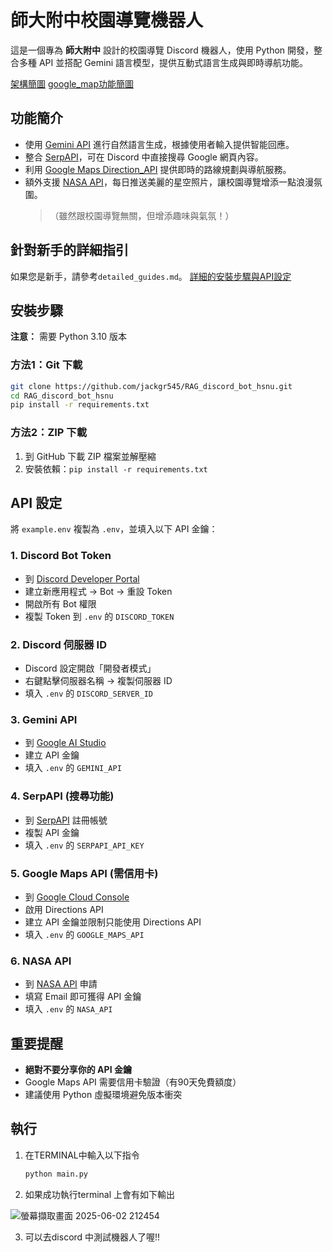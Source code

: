 # 師大附中校園導覽機器人

這是一個專為 **師大附中** 設計的校園導覽 Discord 機器人，使用 Python 開發，整合多種 API 並搭配 Gemini 語言模型，提供互動式語言生成與即時導航功能。


[架構簡圖](https://github.com/user-attachments/assets/f4de69d1-de4d-4dfe-9940-0591b335b9d6)
[google_map功能簡圖](https://github.com/user-attachments/assets/ee66c567-ddf9-4147-bdb3-69b0473f0974)



## 功能簡介

- 使用 [Gemini API](https://aistudio.google.com/apikey) 進行自然語言生成，根據使用者輸入提供智能回應。
- 整合 [SerpAPI](https://serpapi.com/)，可在 Discord 中直接搜尋 Google 網頁內容。
- 利用 [Google Maps Direction_API](https://developers.google.com/maps/documentation/directions/?hl=zh_TW) 提供即時的路線規劃與導航服務。
- 額外支援 [NASA API](https://api.nasa.gov/)，每日推送美麗的星空照片，讓校園導覽增添一點浪漫氛圍。  
  > （雖然跟校園導覽無關，但增添趣味與氣氛！）

## 針對新手的詳細指引
如果您是新手，請參考`detailed_guides.md`。
 [詳細的安裝步驟與API設定](detailed_guides.md)
## 安裝步驟

**注意：** 需要 Python 3.10 版本

### 方法1：Git 下載
```bash
git clone https://github.com/jackgr545/RAG_discord_bot_hsnu.git
cd RAG_discord_bot_hsnu
pip install -r requirements.txt
```

### 方法2：ZIP 下載
1. 到 GitHub 下載 ZIP 檔案並解壓縮
2. 安裝依賴：`pip install -r requirements.txt`



## API 設定

將 `example.env` 複製為 `.env`，並填入以下 API 金鑰：

### 1. Discord Bot Token
- 到 [Discord Developer Portal](https://discord.com/developers/applications)
- 建立新應用程式 → Bot → 重設 Token
- 開啟所有 Bot 權限
- 複製 Token 到 `.env` 的 `DISCORD_TOKEN`

### 2. Discord 伺服器 ID
- Discord 設定開啟「開發者模式」
- 右鍵點擊伺服器名稱 → 複製伺服器 ID
- 填入 `.env` 的 `DISCORD_SERVER_ID`

### 3. Gemini API
- 到 [Google AI Studio](https://aistudio.google.com/apikey)
- 建立 API 金鑰
- 填入 `.env` 的 `GEMINI_API`

### 4. SerpAPI (搜尋功能)
- 到 [SerpAPI](https://serpapi.com/) 註冊帳號
- 複製 API 金鑰
- 填入 `.env` 的 `SERPAPI_API_KEY`

### 5. Google Maps API (需信用卡)
- 到 [Google Cloud Console](https://console.cloud.google.com)
- 啟用 Directions API
- 建立 API 金鑰並限制只能使用 Directions API
- 填入 `.env` 的 `GOOGLE_MAPS_API`

### 6. NASA API
- 到 [NASA API](https://api.nasa.gov/) 申請
- 填寫 Email 即可獲得 API 金鑰
- 填入 `.env` 的 `NASA_API`

## 重要提醒

- **絕對不要分享你的 API 金鑰**
- Google Maps API 需要信用卡驗證（有90天免費額度）
- 建議使用 Python 虛擬環境避免版本衝突


## 執行

1. 在TERMINAL中輸入以下指令
   
    ```bash
    python main.py
    ```
    
2. 如果成功執行terminal 上會有如下輸出

  ![螢幕擷取畫面 2025-06-02 212454](https://github.com/user-attachments/assets/9bdd9672-bf0f-4764-b8af-54bdd303a260)

3. 可以去discord 中測試機器人了喔!!

